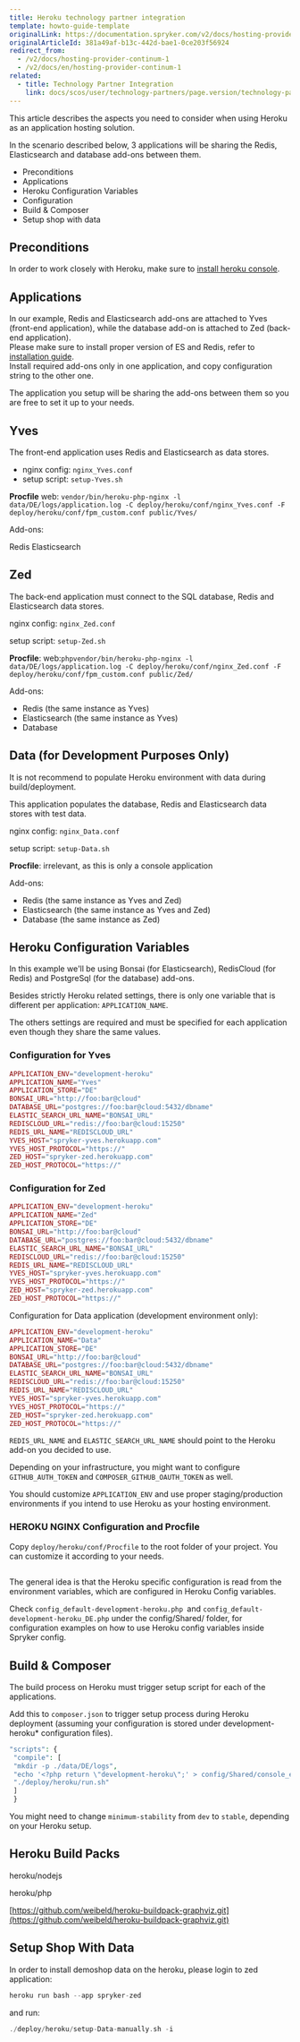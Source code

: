 ```yaml
---
title: Heroku technology partner integration
template: howto-guide-template
originalLink: https://documentation.spryker.com/v2/docs/hosting-provider-continum-1
originalArticleId: 381a49af-b13c-442d-bae1-0ce203f56924
redirect_from:
  - /v2/docs/hosting-provider-continum-1
  - /v2/docs/en/hosting-provider-continum-1
related:
  - title: Technology Partner Integration
    link: docs/scos/user/technology-partners/page.version/technology-partner-integration.html
---
```


This article describes the aspects you need to consider when using Heroku as an application hosting solution.

In the scenario described below, 3 applications will be sharing the Redis, Elasticsearch and database add-ons between them.

* Preconditions
* Applications
* Heroku Configuration Variables
* Configuration
* Build & Composer
* Setup shop with data

## Preconditions

In order to work closely with Heroku, make sure to [install heroku console](https://devcenter.heroku.com/articles/heroku-cli).

## Applications

In our example, Redis and Elasticsearch add-ons are attached to Yves (front-end application), while the database add-on is attached to Zed (back-end application).<br>
Please make sure to install proper version of ES and Redis, refer to [installation guide](/docs/scos/dev/setup/installing-spryker-with-vagrant/b2b-or-b2c-demo-shop-installation-mac-os-or-linux-with-development-virtual-machine.html).<br>
Install required add-ons only in one application, and copy configuration string to the other one.

The application you setup will be sharing the add-ons between them so you are free to set it up to your needs.

## Yves

The front-end application uses Redis and Elasticsearch as data stores.

* nginx config: `nginx_Yves.conf`
* setup script: `setup-Yves.sh`

<b>Procfile</b> web: `vendor/bin/heroku-php-nginx -l data/DE/logs/application.log -C deploy/heroku/conf/nginx_Yves.conf -F deploy/heroku/conf/fpm_custom.conf public/Yves/`

Add-ons:

Redis
    Elasticsearch

## Zed

The back-end application must connect to the SQL database, Redis and Elasticsearch data stores.

nginx config: `nginx_Zed.conf`

setup script: `setup-Zed.sh`

<b>Procfile</b>: web:`phpvendor/bin/heroku-php-nginx -l data/DE/logs/application.log -C deploy/heroku/conf/nginx_Zed.conf -F deploy/heroku/conf/fpm_custom.conf public/Zed/`

Add-ons:

* Redis (the same instance as Yves)
* Elasticsearch (the same instance as Yves)
* Database

## Data (for Development Purposes Only)

It is not recommend to populate Heroku environment with data during build/deployment.

This application populates the database, Redis and Elasticsearch data stores with test data.

nginx config: `nginx_Data.conf`

setup script: `setup-Data.sh`

<b>Procfile</b>: irrelevant, as this is only a console application

Add-ons:

* Redis (the same instance as Yves and Zed)
* Elasticsearch (the same instance as Yves and Zed)
* Database (the same instance as Zed)

## Heroku Configuration Variables

In this example we'll be using Bonsai (for Elasticsearch), RedisCloud (for Redis) and PostgreSql (for the database) add-ons.

Besides strictly Heroku related settings, there is only one variable that is different per application: `APPLICATION_NAME`.

The others settings are required and must be specified for each application even though they share the same values.

### Configuration for Yves
```php
APPLICATION_ENV="development-heroku"
APPLICATION_NAME="Yves"
APPLICATION_STORE="DE"
BONSAI_URL="http://foo:bar@cloud"
DATABASE_URL="postgres://foo:bar@cloud:5432/dbname"
ELASTIC_SEARCH_URL_NAME="BONSAI_URL"
REDISCLOUD_URL="redis://foo:bar@cloud:15250"
REDIS_URL_NAME="REDISCLOUD_URL"
YVES_HOST="spryker-yves.herokuapp.com"
YVES_HOST_PROTOCOL="https://"
ZED_HOST="spryker-zed.herokuapp.com"
ZED_HOST_PROTOCOL="https://"
```

### Configuration for Zed
```php
APPLICATION_ENV="development-heroku"
APPLICATION_NAME="Zed"
APPLICATION_STORE="DE"
BONSAI_URL="http://foo:bar@cloud"
DATABASE_URL="postgres://foo:bar@cloud:5432/dbname"
ELASTIC_SEARCH_URL_NAME="BONSAI_URL"
REDISCLOUD_URL="redis://foo:bar@cloud:15250"
REDIS_URL_NAME="REDISCLOUD_URL"
YVES_HOST="spryker-yves.herokuapp.com"
YVES_HOST_PROTOCOL="https://"
ZED_HOST="spryker-zed.herokuapp.com"
ZED_HOST_PROTOCOL="https://"
```
Configuration for Data application (development environment only):
```php
APPLICATION_ENV="development-heroku"
APPLICATION_NAME="Data"
APPLICATION_STORE="DE"
BONSAI_URL="http://foo:bar@cloud"
DATABASE_URL="postgres://foo:bar@cloud:5432/dbname"
ELASTIC_SEARCH_URL_NAME="BONSAI_URL"
REDISCLOUD_URL="redis://foo:bar@cloud:15250"
REDIS_URL_NAME="REDISCLOUD_URL"
YVES_HOST="spryker-yves.herokuapp.com"
YVES_HOST_PROTOCOL="https://"
ZED_HOST="spryker-zed.herokuapp.com"
ZED_HOST_PROTOCOL="https://"
```
`REDIS_URL_NAME` and `ELASTIC_SEARCH_URL_NAME` should point to the Heroku add-on you decided to use.

Depending on your infrastructure, you might want to configure `GITHUB_AUTH_TOKEN` and `COMPOSER_GITHUB_OAUTH_TOKEN` as well.

 You should customize `APPLICATION_ENV` and use proper staging/production environments if you intend to use Heroku as your hosting environment.

### HEROKU NGINX Configuration and Procfile

Copy `deploy/heroku/conf/Procfile` to the root folder of your project. You can customize it according to your needs.

##

The general idea is that the Heroku specific configuration is read from the environment variables, which are configured in Heroku Config variables.

Check `config_default-development-heroku.php `and `config_default-development-heroku_DE.php` under the config/Shared/ folder, for configuration examples on how to use Heroku config variables inside Spryker config.

## Build & Composer

The build process on Heroku must trigger setup script for each of the applications.

 Add this to `composer.json` to trigger setup process during Heroku deployment (assuming your configuration is stored under development-heroku* configuration files).

```php
"scripts": {
 "compile": [
 "mkdir -p ./data/DE/logs",
 "echo '<?php return \"development-heroku\";' > config/Shared/console_env_local.php",
 "./deploy/heroku/run.sh"
 ]
 }
 ```

You might need to change `minimum-stability` from `dev` to `stable`, depending on your Heroku setup.

## Heroku Build Packs

heroku/nodejs

heroku/php

[https://github.com/weibeld/heroku-buildpack-graphviz.git](https://github.com/weibeld/heroku-buildpack-graphviz.git)

## Setup Shop With Data

In order to install demoshop data on the heroku, please login to zed application:
```php
heroku run bash --app spryker-zed
```

and run:
```php
./deploy/heroku/setup-Data-manually.sh -i
```
